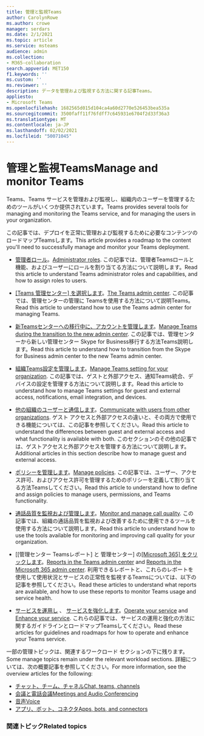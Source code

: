 ```yaml
---
title: 管理と監視Teams
author: CarolynRowe
ms.author: crowe
manager: serdars
ms.date: 2/1/2021
ms.topic: article
ms.service: msteams
audience: admin
ms.collection:
- M365-collaboration
search.appverid: MET150
f1.keywords: ''
ms.custom: ''
ms.reviewer: ''
description: データを管理および監視する方法に関する記事Teams。
appliesto:
- Microsoft Teams
ms.openlocfilehash: 1682565d015d104ca4a60d2770e526453bea535a
ms.sourcegitcommit: 3500faff11f76fdff7c645931e6704f2d33f36a3
ms.translationtype: MT
ms.contentlocale: ja-JP
ms.lasthandoff: 02/02/2021
ms.locfileid: "50071045"
---
```

# <a name="manage-and-monitor-teams"></a><span data-ttu-id="9a086-103">管理と監視Teams</span><span class="sxs-lookup"><span data-stu-id="9a086-103">Manage and monitor Teams</span></span>

<span data-ttu-id="9a086-104">Teams、Teams サービスを管理および監視し、組織内のユーザーを管理するためのツールがいくつか提供されています。</span><span class="sxs-lookup"><span data-stu-id="9a086-104">Teams provides several tools for managing and monitoring the Teams service, and for managing the users in your organization.</span></span>

<span data-ttu-id="9a086-105">この記事では、デプロイを正常に管理および監視するために必要なコンテンツのロードマップTeamsします。</span><span class="sxs-lookup"><span data-stu-id="9a086-105">This article provides a roadmap to the content you'll need to successfully manage and monitor your Teams deployment.</span></span>

- <span data-ttu-id="9a086-106">[管理者ロール](using-admin-roles.md)。</span><span class="sxs-lookup"><span data-stu-id="9a086-106">[Administrator roles](using-admin-roles.md).</span></span> <span data-ttu-id="9a086-107">この記事では、管理者Teamsロールと機能、およびユーザーにロールを割り当てる方法について説明します。</span><span class="sxs-lookup"><span data-stu-id="9a086-107">Read this article to understand Teams administrator roles and capabilities, and how to assign roles to users.</span></span>

- <span data-ttu-id="9a086-108">[[Teams 管理センター] を選択します](manage-teams-in-modern-portal.md)。</span><span class="sxs-lookup"><span data-stu-id="9a086-108">[The Teams admin center](manage-teams-in-modern-portal.md).</span></span> <span data-ttu-id="9a086-109">この記事では、管理センターの管理に Teamsを使用する方法について説明Teams。</span><span class="sxs-lookup"><span data-stu-id="9a086-109">Read this article to understand how to use the Teams admin center for managing Teams.</span></span>  

- <span data-ttu-id="9a086-110">[新Teamsセンターへの移行中に、アカウントを管理します](manage-teams-skypeforbusiness-admin-center.md)。</span><span class="sxs-lookup"><span data-stu-id="9a086-110">[Manage Teams during the transition to the new admin center](manage-teams-skypeforbusiness-admin-center.md).</span></span> <span data-ttu-id="9a086-111">この記事では、管理センターから新しい管理センター Skype for Business移行する方法Teams説明します。</span><span class="sxs-lookup"><span data-stu-id="9a086-111">Read this article to understand how to transition from the Skype for Business admin center to the new Teams admin center.</span></span> 

- <span data-ttu-id="9a086-112">[組織Teams設定を管理します](enable-features-office-365.md)。</span><span class="sxs-lookup"><span data-stu-id="9a086-112">[Manage Teams setting for your organization](enable-features-office-365.md).</span></span> <span data-ttu-id="9a086-113">この記事では、ゲストと外部アクセス、通知Teams統合、デバイスの設定を管理する方法について説明します。</span><span class="sxs-lookup"><span data-stu-id="9a086-113">Read this article to understand how to manage Teams settings for guest and external access, notifications, email integration, and devices.</span></span>  

- <span data-ttu-id="9a086-114">[他の組織のユーザーと通信します](communicate-with-users-from-other-organizations.md)。</span><span class="sxs-lookup"><span data-stu-id="9a086-114">[Communicate with users from other organizations](communicate-with-users-from-other-organizations.md).</span></span> <span data-ttu-id="9a086-115">ゲスト アクセスと外部アクセスの違いと、その両方で使用できる機能については、この記事を参照してください。</span><span class="sxs-lookup"><span data-stu-id="9a086-115">Read this article to understand the differences between guest and external access and what functionality is available with both.</span></span> <span data-ttu-id="9a086-116">このセクションのその他の記事では、ゲストアクセスと外部アクセスを管理する方法について説明します。</span><span class="sxs-lookup"><span data-stu-id="9a086-116">Additional articles in this section describe how to manage guest and external access.</span></span>

- <span data-ttu-id="9a086-117">[ポリシーを管理します](assign-policies.md)。</span><span class="sxs-lookup"><span data-stu-id="9a086-117">[Manage policies](assign-policies.md).</span></span> <span data-ttu-id="9a086-118">この記事では、ユーザー、アクセス許可、およびアクセス許可を管理するためのポリシーを定義して割り当てる方法Teamsしてください。</span><span class="sxs-lookup"><span data-stu-id="9a086-118">Read this article to understand how to define and assign policies to manage users, permissions, and Teams functionality.</span></span>

- <span data-ttu-id="9a086-119">[通話品質を監視および管理します](monitor-call-quality-qos.md)。</span><span class="sxs-lookup"><span data-stu-id="9a086-119">[Monitor and manage call quality](monitor-call-quality-qos.md).</span></span> <span data-ttu-id="9a086-120">この記事では、組織の通話品質を監視および改善するために使用できるツールを使用する方法について説明します。</span><span class="sxs-lookup"><span data-stu-id="9a086-120">Read this article to understand how to use the tools available for monitoring and improving call quality for your organization.</span></span>

- <span data-ttu-id="9a086-121">[[管理センター Teamsレポート] と [](teams-analytics-and-reports/teams-reporting-reference.md)管理センター] の[[Microsoft 365] をクリックします](teams-activity-reports.md)。</span><span class="sxs-lookup"><span data-stu-id="9a086-121">[Reports in the Teams admin center](teams-analytics-and-reports/teams-reporting-reference.md) and [Reports in the Microsoft 365 admin center](teams-activity-reports.md).</span></span> <span data-ttu-id="9a086-122">利用できるレポートと、これらのレポートを使用して使用状況とサービスの正常性を監視するTeamsについては、以下の記事を参照してください。</span><span class="sxs-lookup"><span data-stu-id="9a086-122">Read these articles to understand what reports are available, and how to use these reports to monitor Teams usage and service health.</span></span>

- <span data-ttu-id="9a086-123">[サービスを運用し](teams-analytics-and-reports/teams-reporting-reference.md) 、 [サービスを強化します](upgrade-enhance-my-service.md)。</span><span class="sxs-lookup"><span data-stu-id="9a086-123">[Operate your service](teams-analytics-and-reports/teams-reporting-reference.md) and [Enhance your service](upgrade-enhance-my-service.md).</span></span> <span data-ttu-id="9a086-124">これらの記事では、サービスの運用と強化の方法に関するガイドラインとロードマップTeamsしてください。</span><span class="sxs-lookup"><span data-stu-id="9a086-124">Read these articles for guidelines and roadmaps for how to operate and enhance your Teams service.</span></span>

<span data-ttu-id="9a086-125">一部の管理トピックは、関連するワークロード セクションの下に残ります。</span><span class="sxs-lookup"><span data-stu-id="9a086-125">Some manage topics remain under the relevant workload sections.</span></span> <span data-ttu-id="9a086-126">詳細については、次の概要記事を参照してください。</span><span class="sxs-lookup"><span data-stu-id="9a086-126">For more information, see the overview articles for the following:</span></span>

- [<span data-ttu-id="9a086-127">チャット、チーム、チャネル</span><span class="sxs-lookup"><span data-stu-id="9a086-127">Chat, teams, channels</span></span>](deploy-chat-teams-channels-microsoft-teams-landing-page.md)
- [<span data-ttu-id="9a086-128">会議と電話会議</span><span class="sxs-lookup"><span data-stu-id="9a086-128">Meetings and Audio Conferencing</span></span>](deploy-meetings-microsoft-teams-landing-page.md)
- [<span data-ttu-id="9a086-129">音声</span><span class="sxs-lookup"><span data-stu-id="9a086-129">Voice</span></span>](cloud-voice-landing-page.md)
- [<span data-ttu-id="9a086-130">アプリ、ボット、コネクタ</span><span class="sxs-lookup"><span data-stu-id="9a086-130">Apps, bots, and connectors</span></span>](deploy-apps-microsoft-teams-landing-page.md)


### <a name="related-topics"></a><span data-ttu-id="9a086-131">関連トピック</span><span class="sxs-lookup"><span data-stu-id="9a086-131">Related topics</span></span>


